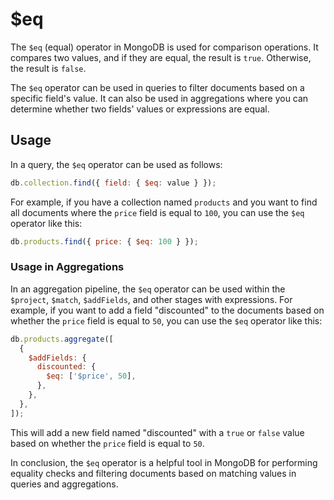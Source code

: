 # $eq

The `$eq` (equal) operator in MongoDB is used for comparison operations. It compares two values, and if they are equal, the result is `true`. Otherwise, the result is `false`.

The `$eq` operator can be used in queries to filter documents based on a specific field's value. It can also be used in aggregations where you can determine whether two fields' values or expressions are equal.

## Usage

In a query, the `$eq` operator can be used as follows:

```javascript
db.collection.find({ field: { $eq: value } });
```

For example, if you have a collection named `products` and you want to find all documents where the `price` field is equal to `100`, you can use the `$eq` operator like this:

```javascript
db.products.find({ price: { $eq: 100 } });
```

### Usage in Aggregations

In an aggregation pipeline, the `$eq` operator can be used within the `$project`, `$match`, `$addFields`, and other stages with expressions. For example, if you want to add a field "discounted" to the documents based on whether the `price` field is equal to `50`, you can use the `$eq` operator like this:

```javascript
db.products.aggregate([
  {
    $addFields: {
      discounted: {
        $eq: ['$price', 50],
      },
    },
  },
]);
```

This will add a new field named "discounted" with a `true` or `false` value based on whether the `price` field is equal to `50`.

In conclusion, the `$eq` operator is a helpful tool in MongoDB for performing equality checks and filtering documents based on matching values in queries and aggregations.
